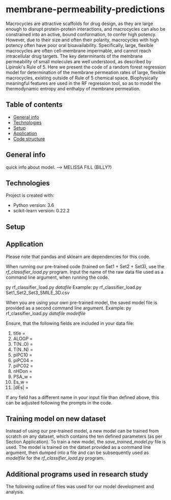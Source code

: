 # membrane-permeability-predictions
Macrocycles are attractive scaffolds for drug design, as they are large enough to disrupt protein-protein interactions,
and macrocycles can also be constrained into an active, bound conformation, to confer high potency. However, due to their size and often their 
polarity, macrocycles with high potency often have poor oral bioavailability. Specifically, large, flexible macrocycles are often 
cell-membrane impermable, and cannot reach intracellular drug targets. The key determinants of the membrane permeability of small molecules
are well understood, as described by Lipinski's Rule of 5. Here we present the code of a random forest regression model for determination of 
the membrane permeation rates of large, flexible macrocycles, existing outside of Rule of 5 chemical space. Biophysically meaningful features are
used in the RF regression tool, so as to model the thermodynamic entropy and enthalpy of membrane permeation.

## Table of contents
* [General info](#general-info)
* [Technologies](#technologies)
* [Setup](#setup)
* [Application](#application)
* [Code structure](#code-structure)

## General info
quick info about model. --> MELISSA FILL (BILLY?)
	
## Technologies
Project is created with:
* Python version: 3.6
* scikit-learn version: 0.22.2

	
## Setup

## Application
Please note that pandas and sklearn are dependencies for this code.

When running our pre-trained code (trained on Set1 + Set2 + Set3), use the *rf_classifier_load.py* program.
Input the name of the raw data file used as a command line argument, when running the code.

py rf_classifier_load.py *datafile*
Example: py rf_classifier_load.py Set1_Set2_Set3_SMILE_3D.csv

When you are using your own pre-trained model, the saved model file is provided as a second command line argument.
Example: py rf_classifier_load.py *datafile* *modelfile*

Ensure, that the following fields are included in your data file: 
1. title =
2. ALOGP =
3. T(N..O) =
4. T(N..N) =
5. piPC10 =
6. piPC04 =
7. piPC02 =
8. nHDon =
9. PSA_w =
10. Es_w =
11. |dEs| =

If any field has a different name in your input file than defined above, this can be adjusted following the prompts in the code.

## Training model on new dataset
Instead of using our pre-trained model, a new model can be trained from scratch on any dataset, which contains the ten defined parameters (as per Section Application).
To train a new model, the *save_trained_model.py* file is used. The model is trained on the datset provided as a command line argument, then dumped into a file and can be subsequently used as *modelfile* for the *rf_classifier_load.py* program.

## Additional programs used in research study
The following outline of files was used for our model development and analysis.

